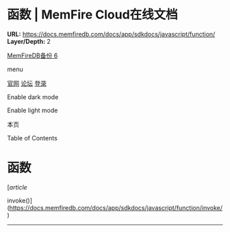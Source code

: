 # 函数 | MemFire Cloud在线文档

**URL:** https://docs.memfiredb.com/docs/app/sdkdocs/javascript/function/
**Layer/Depth:** 2

[MemFireDB备份 6](/)

menu

[官网](https://memfiredb.com/)
[论坛](https://community.memfiredb.com/)
[登录](https://cloud.memfiredb.com/auth/login)

Enable dark mode

Enable light mode

本页

Table of Contents

# 函数

[*article*

invoke()](https://docs.memfiredb.com/docs/app/sdkdocs/javascript/function/invoke/)

---
